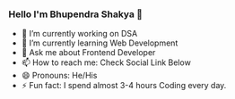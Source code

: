 ### Hello I'm Bhupendra Shakya 👋
- 🔭 I’m currently working on DSA
- 🌱 I’m currently learning Web Development
- 💬 Ask me about Frontend Developer
- 📫 How to reach me: Check Social Link Below
- 😄 Pronouns: He/His
- ⚡ Fun fact: I spend almost 3-4 hours Coding every day.
